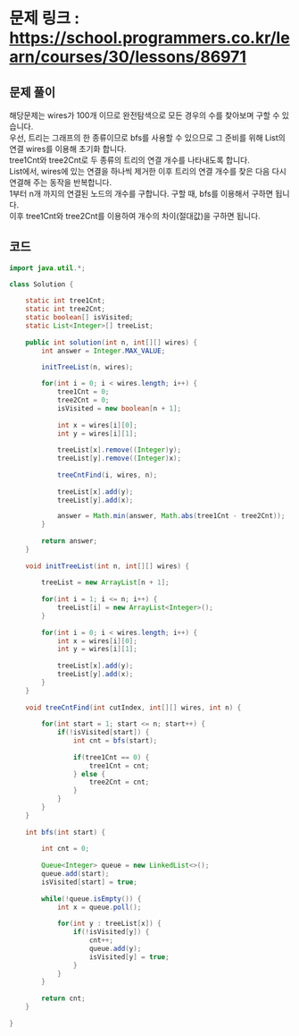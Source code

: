 # 문제 링크 : https://school.programmers.co.kr/learn/courses/30/lessons/86971

## 문제 풀이 
해당문제는 wires가 100개 이므로 완전탐색으로 모든 경우의 수를 찾아보며 구할 수 있습니다.<br/>
우선, 트리는 그래프의 한 종류이므로 bfs를 사용할 수 있으므로 그 준비를 위해 List의 연결 wires를 이용해 초기화 합니다.<br/>
tree1Cnt와 tree2Cnt로 두 종류의 트리의 연결 개수를 나타내도록 합니다.</br>
List에서, wires에 있는 연결을 하나씩 제거한 이후 트리의 연결 개수를 찾은 다음 다시 연결해 주는 동작을 반복합니다.<br/>
1부터 n개 까지의 연결된 노드의 개수를 구합니다. 구할 때, bfs를 이용해서 구하면 됩니다.<br/>
이후 tree1Cnt와 tree2Cnt를 이용하여 개수의 차이(절대값)을 구하면 됩니다.


## 코드
```java
import java.util.*;

class Solution {
    
    static int tree1Cnt;
    static int tree2Cnt;
    static boolean[] isVisited;
    static List<Integer>[] treeList;
    
    public int solution(int n, int[][] wires) {
        int answer = Integer.MAX_VALUE;
        
        initTreeList(n, wires);

        for(int i = 0; i < wires.length; i++) {
            tree1Cnt = 0;
            tree2Cnt = 0;
            isVisited = new boolean[n + 1];
            
            int x = wires[i][0];
            int y = wires[i][1];
            
            treeList[x].remove((Integer)y);
            treeList[y].remove((Integer)x);
            
            treeCntFind(i, wires, n);
            
            treeList[x].add(y);
            treeList[y].add(x);

            answer = Math.min(answer, Math.abs(tree1Cnt - tree2Cnt));
        }
        
        return answer;
    }
    
    void initTreeList(int n, int[][] wires) {
        
        treeList = new ArrayList[n + 1];
        
        for(int i = 1; i <= n; i++) {
            treeList[i] = new ArrayList<Integer>();
        }
        
        for(int i = 0; i < wires.length; i++) {
            int x = wires[i][0];
            int y = wires[i][1];
            
            treeList[x].add(y);
            treeList[y].add(x);
        }
    }
    
    void treeCntFind(int cutIndex, int[][] wires, int n) {
        
        for(int start = 1; start <= n; start++) {
            if(!isVisited[start]) {
                int cnt = bfs(start);
                
                if(tree1Cnt == 0) {
                    tree1Cnt = cnt;
                } else {
                    tree2Cnt = cnt;
                }
            }
        }
    }
    
    int bfs(int start) {
        
        int cnt = 0;
        
        Queue<Integer> queue = new LinkedList<>();
        queue.add(start);
        isVisited[start] = true;
        
        while(!queue.isEmpty()) {
            int x = queue.poll();
            
            for(int y : treeList[x]) {
                if(!isVisited[y]) {
                    cnt++;
                    queue.add(y);
                    isVisited[y] = true;
                }
            }
        }
        
        return cnt;
    }
    
}
```